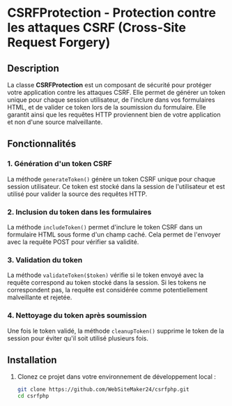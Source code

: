 # CSRFProtection - Protection contre les attaques CSRF (Cross-Site Request Forgery)

## Description

La classe **CSRFProtection** est un composant de sécurité pour protéger votre application contre les attaques CSRF. Elle permet de générer un token unique pour chaque session utilisateur, de l'inclure dans vos formulaires HTML, et de valider ce token lors de la soumission du formulaire. Elle garantit ainsi que les requêtes HTTP proviennent bien de votre application et non d'une source malveillante.

## Fonctionnalités

### 1. **Génération d'un token CSRF**
   La méthode `generateToken()` génère un token CSRF unique pour chaque session utilisateur. Ce token est stocké dans la session de l'utilisateur et est utilisé pour valider la source des requêtes HTTP.

### 2. **Inclusion du token dans les formulaires**
   La méthode `includeToken()` permet d'inclure le token CSRF dans un formulaire HTML sous forme d'un champ caché. Cela permet de l'envoyer avec la requête POST pour vérifier sa validité.

### 3. **Validation du token**
   La méthode `validateToken($token)` vérifie si le token envoyé avec la requête correspond au token stocké dans la session. Si les tokens ne correspondent pas, la requête est considérée comme potentiellement malveillante et rejetée.

### 4. **Nettoyage du token après soumission**
   Une fois le token validé, la méthode `cleanupToken()` supprime le token de la session pour éviter qu'il soit utilisé plusieurs fois.

## Installation

1. Clonez ce projet dans votre environnement de développement local :

   ```bash
   git clone https://github.com/WebSiteMaker24/csrfphp.git
   cd csrfphp
